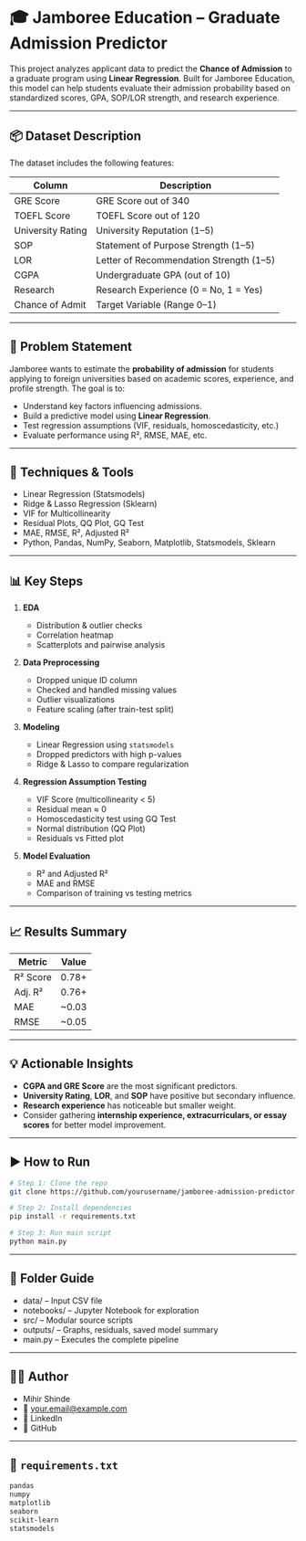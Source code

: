 # 🎓 Jamboree Education – Graduate Admission Predictor

This project analyzes applicant data to predict the **Chance of Admission** to a graduate program using **Linear Regression**. Built for Jamboree Education, this model can help students evaluate their admission probability based on standardized scores, GPA, SOP/LOR strength, and research experience.

---

## 📦 Dataset Description

The dataset includes the following features:

| Column               | Description                                      |
|----------------------|--------------------------------------------------|
| GRE Score            | GRE Score out of 340                             |
| TOEFL Score          | TOEFL Score out of 120                           |
| University Rating    | University Reputation (1–5)                      |
| SOP                  | Statement of Purpose Strength (1–5)              |
| LOR                  | Letter of Recommendation Strength (1–5)          |
| CGPA                 | Undergraduate GPA (out of 10)                    |
| Research             | Research Experience (0 = No, 1 = Yes)            |
| Chance of Admit      | Target Variable (Range 0–1)                      |

---

## 🧠 Problem Statement

Jamboree wants to estimate the **probability of admission** for students applying to foreign universities based on academic scores, experience, and profile strength. The goal is to:

- Understand key factors influencing admissions.
- Build a predictive model using **Linear Regression**.
- Test regression assumptions (VIF, residuals, homoscedasticity, etc.)
- Evaluate performance using R², RMSE, MAE, etc.

---

## 🧪 Techniques & Tools

- Linear Regression (Statsmodels)
- Ridge & Lasso Regression (Sklearn)
- VIF for Multicollinearity
- Residual Plots, QQ Plot, GQ Test
- MAE, RMSE, R², Adjusted R²
- Python, Pandas, NumPy, Seaborn, Matplotlib, Statsmodels, Sklearn

---

## 📊 Key Steps

1. **EDA**  
   - Distribution & outlier checks
   - Correlation heatmap
   - Scatterplots and pairwise analysis

2. **Data Preprocessing**  
   - Dropped unique ID column  
   - Checked and handled missing values  
   - Outlier visualizations  
   - Feature scaling (after train-test split)

3. **Modeling**  
   - Linear Regression using `statsmodels`
   - Dropped predictors with high p-values
   - Ridge & Lasso to compare regularization

4. **Regression Assumption Testing**  
   - VIF Score (multicollinearity < 5)
   - Residual mean ≈ 0
   - Homoscedasticity test using GQ Test
   - Normal distribution (QQ Plot)
   - Residuals vs Fitted plot

5. **Model Evaluation**  
   - R² and Adjusted R²
   - MAE and RMSE
   - Comparison of training vs testing metrics

---

## 📈 Results Summary

| Metric     | Value       |
|------------|-------------|
| R² Score   | 0.78+       |
| Adj. R²    | 0.76+       |
| MAE        | ~0.03       |
| RMSE       | ~0.05       |

---

## 💡 Actionable Insights

- **CGPA and GRE Score** are the most significant predictors.
- **University Rating**, **LOR**, and **SOP** have positive but secondary influence.
- **Research experience** has noticeable but smaller weight.
- Consider gathering **internship experience, extracurriculars, or essay scores** for better model improvement.

---

## ▶️ How to Run
```bash
# Step 1: Clone the repo
git clone https://github.com/yourusername/jamboree-admission-predictor.git

# Step 2: Install dependencies
pip install -r requirements.txt

# Step 3: Run main script
python main.py
```

---

## 📂 Folder Guide
- data/ – Input CSV file
- notebooks/ – Jupyter Notebook for exploration
- src/ – Modular source scripts
- outputs/ – Graphs, residuals, saved model summary
- main.py – Executes the complete pipeline

---

## 🙋‍♂️ Author
- Mihir Shinde
- 📧 your.email@example.com
- 🔗 LinkedIn
- 🐙 GitHub

---

## 📄 `requirements.txt`

```txt
pandas
numpy
matplotlib
seaborn
scikit-learn
statsmodels
```
